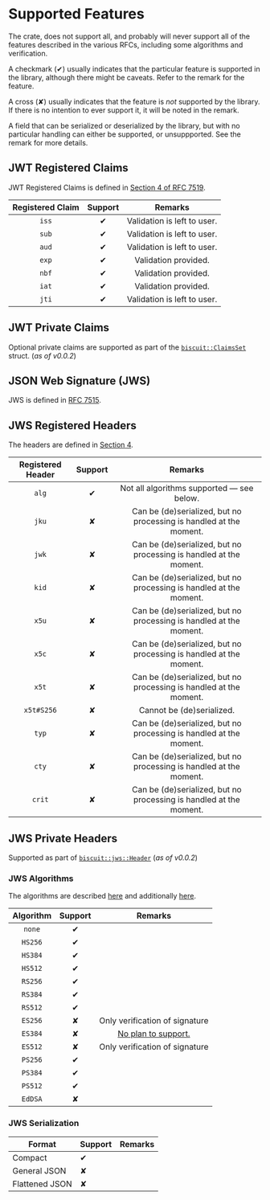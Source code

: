 # Supported Features

The crate, does not support all, and probably will never support all of
the features described in the various RFCs, including some algorithms and verification.

A checkmark (✔) usually indicates that the particular feature is supported in the library, although
there might be caveats. Refer to the remark for the feature.

A cross (✘) usually indicates that the feature is _not_ supported by the library. If there is no
intention to ever support it, it will be noted in the remark.

A field that can be serialized or deserialized by the library, but with no particular handling can
either be supported, or unsuppported. See the remark for more details.

## JWT Registered Claims

JWT Registered Claims is defined in [Section 4 of RFC 7519](https://tools.ietf.org/html/rfc7519#section-4).

| Registered Claim | Support |           Remarks           |
|:----------------:|:-------:|:---------------------------:|
|       `iss`      |    ✔    | Validation is left to user. |
|       `sub`      |    ✔    | Validation is left to user. |
|       `aud`      |    ✔    | Validation is left to user. |
|       `exp`      |    ✔    |     Validation provided.    |
|       `nbf`      |    ✔    |     Validation provided.    |
|       `iat`      |    ✔    |     Validation provided.    |
|       `jti`      |    ✔    | Validation is left to user. |

## JWT Private Claims

Optional private claims are supported as part of the [`biscuit::ClaimsSet`](https://lawliet89.github.io/biscuit/biscuit/struct.ClaimsSet.html)
struct. (_as of v0.0.2_)

## JSON Web Signature (JWS)

JWS is defined in [RFC 7515](https://tools.ietf.org/html/rfc7515).

## JWS Registered Headers

The headers are defined in [Section 4](https://tools.ietf.org/html/rfc7515#section-4).

| Registered Header | Support |                               Remarks                              |
|:-----------------:|:-------:|:------------------------------------------------------------------:|
|       `alg`       |    ✔    |                Not all algorithms supported — see below.           |
|       `jku`       |    ✘    | Can be (de)serialized, but no processing is handled at the moment. |
|       `jwk`       |    ✘    | Can be (de)serialized, but no processing is handled at the moment. |
|       `kid`       |    ✘    | Can be (de)serialized, but no processing is handled at the moment. |
|       `x5u`       |    ✘    | Can be (de)serialized, but no processing is handled at the moment. |
|       `x5c`       |    ✘    | Can be (de)serialized, but no processing is handled at the moment. |
|       `x5t`       |    ✘    | Can be (de)serialized, but no processing is handled at the moment. |
|     `x5t#S256`    |    ✘    |                      Cannot be (de)serialized.                     |
|       `typ`       |    ✘    | Can be (de)serialized, but no processing is handled at the moment. |
|       `cty`       |    ✘    | Can be (de)serialized, but no processing is handled at the moment. |
|       `crit`      |    ✘    | Can be (de)serialized, but no processing is handled at the moment. |

## JWS Private Headers

Supported as part of [`biscuit::jws::Header`](https://lawliet89.github.io/biscuit/biscuit/jws/struct.Header.html) (_as of v0.0.2_)

### JWS Algorithms

The algorithms are described [here](https://tools.ietf.org/html/rfc7518#section-3) and additionally
[here](https://tools.ietf.org/html/rfc8037).

| Algorithm | Support |                                Remarks                               |
|:---------:|:-------:|:--------------------------------------------------------------------:|
|   `none`  |    ✔    |                                                                      |
|  `HS256`  |    ✔    |                                                                      |
|  `HS384`  |    ✔    |                                                                      |
|  `HS512`  |    ✔    |                                                                      |
|  `RS256`  |    ✔    |                                                                      |
|  `RS384`  |    ✔    |                                                                      |
|  `RS512`  |    ✔    |                                                                      |
|  `ES256`  |    ✘    | Only verification of signature                                       |
|  `ES384`  |    ✘    | [No plan to support.](https://github.com/briansmith/ring/issues/268) |
|  `ES512`  |    ✘    | Only verification of signature                                       |
|  `PS256`  |    ✔    |                                                                      |
|  `PS384`  |    ✔    |                                                                      |
|  `PS512`  |    ✔    |                                                                      |
|  `EdDSA`  |    ✘    |                                                                      |

### JWS Serialization

| Format         | Support | Remarks |
|----------------|---------|---------|
| Compact        |    ✔    |         |
| General JSON   |    ✘    |         |
| Flattened JSON |    ✘    |         |
